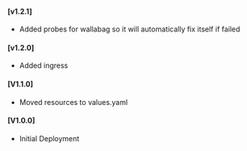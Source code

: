 #### [v1.2.1]
* Added probes for wallabag so it will automatically fix itself if failed

#### [v1.2.0]
* Added ingress

#### [V1.1.0]
* Moved resources to values.yaml

#### [V1.0.0]
* Initial Deployment
